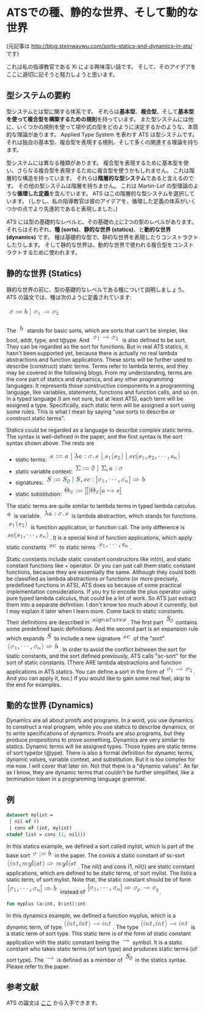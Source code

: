# ATSでの種、静的な世界、そして動的な世界

(元記事は http://blog.steinwaywu.com/sorts-statics-and-dynamics-in-ats/ です)

これは私の指導教官である Xi による興味深い話です。
そして、そのアイデアをここに適切に記そうと努力しようと思います。

## 型システムの要約

型システムとは型に関する体系です。
それらは**基本型**、**複合型**、そして**基本型を使って複合型を構築するための規則**を持っています。
また型システムには他に、いくつかの規則を使って項や式の型をどのように決定するかのような、本質的な理論があります。
Applied Type System を表わす ATS は型システムです。
それは独自の基本型、複合型を表現する規則、そして多くの関連する理論を持ちます。

型システムには異なる種類があります。
複合型を表現するために基本型を使い、さらなる複合型を表現するために複合型を使うかもしれません。
これは階層的な構造を持っています。
それらは**階層的な型システム**であると言えるのです。
その他の型システムは階層を持ちません。
これは Martin-Lof の型理論のような**循環した定義**を含んでいます。
ATS はこの階層的な型システムを選択しています。
(しかし、私の指導教官は彼のアイデアを、循環した定義の体系がいくつかの点でより先進的であると表現しました。)

ATS には型の基礎的なレベルと、その基礎の上に2つの型のレベルがあります。
それらはそれぞれ、**種 (sorts)**、**静的な世界 (statics)**、と**動的な世界 (dynamics)** です。
種は基礎的な型で、静的な世界を表現したりコンストラクトしたりします。
そして静的な世界は、動的な世界で使われる複合型をコンストラクトするために使われます。

## 静的な世界 (Statics)

静的な世界の前に、型の基礎的なレベルである種について説明しましょう。
ATS の論文では、種は次のように定義されています:

![](img/sorts-statics-and-dynamics-in-ats/1.png)

The ![](img/sorts-statics-and-dynamics-in-ats/3.png) stands for basic sorts, which are sorts that can't be simpler, like bool, addr, type, and t@ype.
And ![](img/sorts-statics-and-dynamics-in-ats/2.png) is also defined to be sort.
They can be regarded as the sort for functions. But in real ATS statics, it hasn't been supported yet, because there is actually no real lambda abstractions and function applications.
These sorts will be further used to describe (construct) static terms.
Terms refer to lambda terms, and they may be covered in the following blogs.
From my understanding, terms are the core part of statics and dynamics, and any other programming languages.
It represents those constructive components in a programming language, like variables, statements, functions and function calls, and so on.
In a typed language (I am not sure, but at least ATS), each term will be assigned a type.
Specifically, each static term will be assigned a sort using some rules.
This is what I mean by saying "use sorts to describe or construct static terms".

Statics could be regarded as a language to describe complex static terms. The syntax is well-defined in the paper, and the first syntax is the sort syntax shown above. The rests are

* static terms: ![](img/sorts-statics-and-dynamics-in-ats/4.png)
* static variable context: ![](img/sorts-statics-and-dynamics-in-ats/5.png)
* signatures: ![](img/sorts-statics-and-dynamics-in-ats/6.png)
* static substitution: ![](img/sorts-statics-and-dynamics-in-ats/7.png)

The static terms are quite similar to lambda terms in typed lambda calculus. ![](img/sorts-statics-and-dynamics-in-ats/8.png) is variable. ![](img/sorts-statics-and-dynamics-in-ats/9.png) is lambda abstraction, which stands for functions. ![](img/sorts-statics-and-dynamics-in-ats/10.png) is function application, or function call. The only difference is ![](img/sorts-statics-and-dynamics-in-ats/11.png). It is a special kind of function applications, which apply static constants ![](img/sorts-statics-and-dynamics-in-ats/12.png) to static terms ![](img/sorts-statics-and-dynamics-in-ats/13.png).

Static constants include static constant constructors like int(n), and static constant functions like + operator. Or you can just call them static constant functions, because they are essentially the same. Although they could both be classified as lambda abstractions or functions (or more precisely, predefined functions in ATS), ATS does so because of some practical implementation considerations. If you try to encode the plus operator using pure typed lambda calculus, that could be a lot of work. So ATS just extract them into a separate definition. I don't know too much about it currently, but I may explain it later when I learn more.  Come back to static constants. Their definitions are described in ![](img/sorts-statics-and-dynamics-in-ats/14.png). The first part ![](img/sorts-statics-and-dynamics-in-ats/15.png) contains  some predefined basic definitions. And the second part is an expansion rule which expands ![](img/sorts-statics-and-dynamics-in-ats/16.png) to include a new signature ![](img/sorts-statics-and-dynamics-in-ats/17.png) of the "sort" ![](img/sorts-statics-and-dynamics-in-ats/18.png). In order to avoid the conflict between the sort for static constants, and the sort defined previously, ATS calls "sc-sort" for the sort of static constants. (There ARE lambda abstractions and function applications in ATS statics. You can define a sort in the form of ![](img/sorts-statics-and-dynamics-in-ats/19.png). And you can apply it, too.) If you would like to gain some real feel, skip to the end for examples.

## 動的な世界 (Dynamics)

Dynamics are all about proofs and programs. In a word, you use dynamics to construct a real program, while you use statics to describe dynamics, or to write specifications of dynamics. Proofs are also programs, but they produce propositions to prove something. Dynamics are very similar to statics. Dynamic terms will be assigned types. Those types are static terms of sort type(or t@ype). There is also a formal definition for dynamic terms, dynamic values, variable context, and substitution.  But it is too complex for me now. I will cover that later on. Not that there is a "dynamic values". As far as I know, they are dynamic terms that couldn't be further simplified, like a termination token in a programming language grammar.

## 例

```ats
datasort mylist =  
 | nil of ()
 | cons of (int, mylist)
stadef list = cons (1, nil())
```

In this statics example, we defined a sort called mylist, which is part of the base sort ![](img/sorts-statics-and-dynamics-in-ats/20.png) in the paper. The consis a static constant of sc-sort ![](img/sorts-statics-and-dynamics-in-ats/21.png). The nil() and cons (1, nil()) are static constant applications, which are defined to be static terms, of sort mylist. The listis a static term, of sort mylist. Note that, the static constant should be of form ![](img/sorts-statics-and-dynamics-in-ats/22.png) instead of ![](img/sorts-statics-and-dynamics-in-ats/23.png).

```ats
fun myplus (a:int, b:int):int
```

In this dynamics example, we defined a function myplus, which is a dynamic term, of type ![](img/sorts-statics-and-dynamics-in-ats/24.png). The type ![](img/sorts-statics-and-dynamics-in-ats/24.png) is a static term of sort type. This static term is of the form of static constant application with the static constant being the ![](img/sorts-statics-and-dynamics-in-ats/25.png) symbol. It is a static constant who takes static terms (of sort type) and produces static terms (of sort type). The ![](img/sorts-statics-and-dynamics-in-ats/25.png) is defined as a member of ![](img/sorts-statics-and-dynamics-in-ats/26.png) in the statics syntax. Please refer to the paper.

## 参考文献

ATS の論文は [ここ](http://www.ats-lang.org/MYDATA/ATS-types03.pdf) から入手できます。
